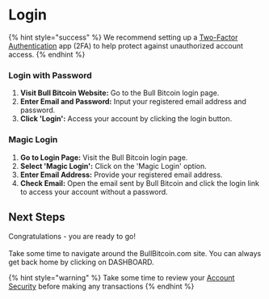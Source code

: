 # Login

{% hint style="success" %}
We recommend setting up a [Two-Factor Authentication](../account-security/two-factor-authentication.md) app (2FA) to help protect against unauthorized account access.
{% endhint %}

### Login with Password

1. **Visit Bull Bitcoin Website:** Go to the Bull Bitcoin login page.
2. **Enter Email and Password:** Input your registered email address and password.
3. **Click 'Login':** Access your account by clicking the login button.

### Magic Login

1. **Go to Login Page:** Visit the Bull Bitcoin login page.
2. **Select 'Magic Login':** Click on the 'Magic Login' option.
3. **Enter Email Address:** Provide your registered email address.
4. **Check Email:** Open the email sent by Bull Bitcoin and click the login link to access your account without a password.

## Next Steps

Congratulations - you are ready to go!\
\
Take some time to navigate around the BullBitcoin.com site. You can always get back home by clicking on DASHBOARD.&#x20;



{% hint style="warning" %}
Take some time to review your [Account Security](../account-security/) before making any transactions
{% endhint %}
